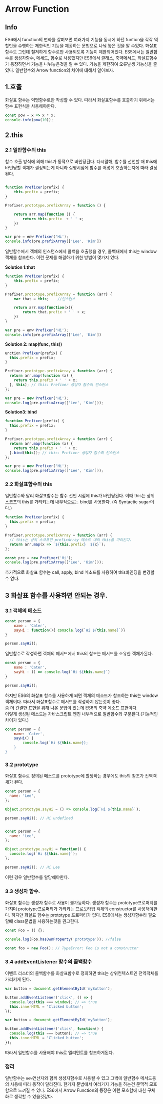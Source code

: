 # Arrow Function

## Info

ES6에서 function의 변화를 살펴보면 여러가지 기능을 동시에 하던 funtion을 각각 역할만을 수행하는 제한적인 기능을 제공하는 문법으로 나눠 놓은 것을 알 수있다. 화살표함수도 그런데 철저하게 함수로만 사용되도록 기능이 제한되어있다. ES5에서는 일반함수를 생성자함수, 메세드, 함수로 사용했지만 ES6에서 클래스, 축약메서드, 화살표함수가 등장하면서 기능을 나눠놓은것을 알 수 있다. 기능을 제한하여 오류발생 가능성을 줄였다.
일반함수와 Arrow function의 차이에 대해서 알아보자.




## 1.호출
화살표 함수는 익명함수로만 작성할 수 있다. 따라서 화살표함수를 호출하기 위해서는 함수 표현식을 사용해야한다.


```js
const pow = x => x * x;
console.info(pow(10));
```


## 2.this


### 2.1 일반함수의 this
함수 호출 방식에 의해 this가 동적으로 바인딩된다. 다시말해, 함수를 선언할 때 this에 바인딩할 객체가 결정되는게 아니라 실행시점에 함수를 어떻게 호출하는지에 따라 결정된다.

```js

function Prefixer(prefix) {
    this.prefix = prefix;
}

Prefixer.prototype.prefixArray = function () {

    return arr.map(function () {
        return this.prefix  + ' ' x;
    })
}

var pre = enw Prefixer('Hi');
console.info(pre.prefixArray(['Lee', 'Kim'])
```
일반함수에서 객체의 인스턴스에서 콜백을 호출했을 경우, 콜백내에서 this는 window객체를 참조한다.  이런 문제를 해결하기 위한 방법이 몇가지 있다.


**Solution 1:that**  
```js
function Prefixer(prefix) {
    this.prefix = prefix;
}

Prefixer.prototype.prefixArray = function (arr) {
    var that = this;    //인스턴스

    return arr.map(function(x){
        return that.prefix + ' ' + x;
    })
}

var pre = enw Prefixer('Hi');
console.info(pre.prefixArray(['Lee', 'Kim'])
```


**Solution 2: map(func, this))**  
```js
unction Prefixer(prefix) {
  this.prefix = prefix;
}

Prefixer.prototype.prefixArray = function (arr) {
  return arr.map(function (x) {
    return this.prefix + ' ' + x;
  }, this); // this: Prefixer 생성자 함수의 인스턴스
};

var pre = new Prefixer('Hi');
console.log(pre.prefixArray(['Lee', 'Kim']));
```


**Solution3: bind**  
```js
function Prefixer(prefix) {
  this.prefix = prefix;
}

Prefixer.prototype.prefixArray = function (arr) {
  return arr.map(function (x) {
    return this.prefix + ' ' + x;
  }.bind(this)); // this: Prefixer 생성자 함수의 인스턴스
};

var pre = new Prefixer('Hi');
console.log(pre.prefixArray(['Lee', 'Kim']));
```


### 2.2 화살표함수의 this

일반함수와 달리 화살표함수는 함수 선언 시점에 this가 바인딩된다. 이때 this는 상위 스코프의 this를 가리키는데 
내부적으로는 bind를 사용한다. (즉 Syntactic sugar이다.)

```js
function Prefixer(prefix) {
  this.prefix = prefix;
}

Prefixer.prototype.prefixArray = function (arr) {
  // this는 상위 스코프인 prefixArray 메소드 내의 this를 가리킨다.
  return arr.map(x => `${this.prefix}  ${x}`);
};

const pre = new Prefixer('Hi');
console.log(pre.prefixArray(['Lee', 'Kim']));
```

추가적으로 화살표 함수는 call, apply, bind 메소드를 사용하여 this바인딩을 변경할 수 없다.




## 3 화살표 함수를 사용하면 안되는 경우.


### 3.1 객체의 메소드

```js
const person = {
    name : 'Cater',
    sayHi : function(){ console.log(`Hi ${this.name}`)}
}

person.sayHi();
```
일반함수로 작성하면 객체의 메서드에서 this의 참조는 메서드를 소유한 객체가된다.

```js
const person = {
    name : 'Cater',
    sayHi : () => console.log(`Hi ${this.name}`)
}

person.sayHi();
```
하지만 ES6의 화살표 함수를 사용하게 되면 객체의 메소드가 참조하는 this는 window객체이다. 따라서 화살표함수로 메서드를 작성하지 않는것이 좋다.  
좀 더 간결한 표현을 위해 나온 문법이 있는데 ES6의 축약 메소드 표현이다.  
이렇게 생성된 메소드는 자바스크립트 엔진 내부적으로 일반함수와 구분된다.(기능적인 차이가 있다.)


```js
const person = {
    name: 'Cater',
    sayHi() {
        console.log(`Hi ${this.name});
    }
}
```

### 3.2 prototype
화살표 함수로 정의된 메소드를 prototype에 할당하는 경우에도 this의 참조가 전역객체가 된다.

```js
const person = {
  name: 'Lee',
};

Object.prototype.sayHi = () => console.log(`Hi ${this.name}`);

person.sayHi(); // Hi undefined
```

```js

const person = {
  name: 'Lee',
};

Object.prototype.sayHi = function() {
  console.log(`Hi ${this.name}`);
};

person.sayHi(); // Hi Lee
```
이런 경우 일반함수를 할당해야한다.


### 3.3 생성자 함수.
화살표 함수는 생성자 함수로 사용이 불가능하다. 생성자 함수는 prototype프로퍼티를 가지며 prototype프로퍼티가 가리키는 프로토타입 객체의  constructor를 사용해야한다. 하지만 화살표 함수는 prototype 프로퍼티가 없다.  ES6에서는 생성자함수라 필요할떄 class문법을 사용하는것을 권고한다.



```js
const Foo = () {};

console.log(Foo.hasOwnProperty('prototype')); //false

const foo = new Foo(); // TypeError: Foo is not a constructor
```


### 3.4 addEventListener 함수의 콜백함수
이벤트 리스터의 콜백함수를 화살표함수로 정의하면 this는 상위컨텍스트인 전역객체를 가리키게 된다.

```js
var button = document.getElementById('myButton');

button.addEventListener('click', () => {
  console.log(this === window); // => true
  this.innerHTML = 'Clicked button';
});
```


```js
var button = document.getElementById('myButton');

button.addEventListener('click', function() {
  console.log(this === button); // => true
  this.innerHTML = 'Clicked button';
});
```
따라서 일반함수를 사용해야 this로 엘리먼트를 참조하게된다.




### 정리
일반함수는 `new`연산자와 함께 생성자함수로 사용될 수 있고 그밖에 일반함수 메서드등의 사용에 따라 동작이 달라진다. 한가지 문법에서 여러가지 기능을 하는건 문맥적 모호함으로 느껴질 수 있다. ES6에서 Arrow Function의 등장은 이런 모호함에 대한 구체화로 생각할 수 있을것같다.



